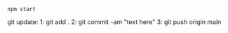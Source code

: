 

`npm start`



git update:
    1: git add .
    2: git commit -am "text here"
    3: git push origin main

